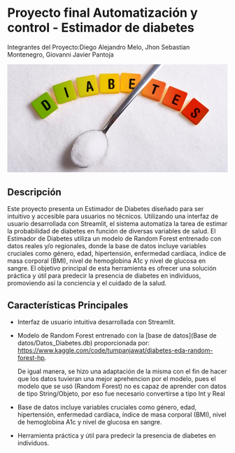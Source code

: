 # Proyecto final Automatización y control - Estimador de diabetes
Integrantes del Proyecto:Diego Alejandro Melo, Jhon Sebastian Montenegro, Giovanni Javier Pantoja 


![Imagen1|](https://github.com/GiovanniPantoja12/Proyecto-final-Automatizaci-n-y-control/blob/c3480a8ede60a4f653d19cd9df0ad49f3a8d48fb/Imagenes/dest-prediabetes.jpg)

## Descripción

Este proyecto presenta un Estimador de Diabetes diseñado para ser intuitivo y accesible para usuarios no técnicos. Utilizando una interfaz de usuario desarrollada con Streamlit, el sistema automatiza la tarea de estimar la probabilidad de diabetes en función de diversas variables de salud. El Estimador de Diabetes utiliza un modelo de Random Forest entrenado con datos reales y/o regionales, donde la base de datos incluye variables cruciales como género, edad, hipertensión, enfermedad cardíaca, índice de masa corporal (BMI), nivel de hemoglobina A1c y nivel de glucosa en sangre. El objetivo principal de esta herramienta es ofrecer una solución práctica y útil para predecir la presencia de diabetes en individuos, promoviendo así la conciencia y el cuidado de la salud.

## Características Principales

- Interfaz de usuario intuitiva desarrollada con Streamlit.
- Modelo de Random Forest entrenado con la [base de datos](Base de datos/Datos_Diabetes.db)  proporcionada por: https://www.kaggle.com/code/tumpanjawat/diabetes-eda-random-forest-hp.
  
  De igual manera, se hizo una adaptación de la misma con el fin de hacer que los datos tuvieran una mejor aprehencion por el modelo, pues el modelo que se usó (Random Forest) no es capaz de aprender con datos de tipo String/Objeto, por eso fue necesario convertirse a tipo Int y Real
- Base de datos incluye variables cruciales como género, edad, hipertensión, enfermedad cardíaca, índice de masa corporal (BMI), nivel de hemoglobina A1c y nivel de glucosa en sangre.
- Herramienta práctica y útil para predecir la presencia de diabetes en individuos.
